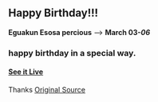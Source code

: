 ## Happy Birthday!!!

**Eguakun Esosa percious** --> **March 03-_06_**

### happy birthday in a special way.

#### [See it Live](https://daveads.github.io/cluzzy/)

Thanks
[Original Source](https://github.com/faahim/happy-birthday)

